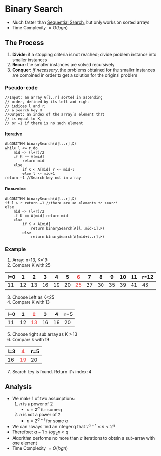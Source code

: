 # Binary Search
- Much faster than [Sequential Search](Sequential%20Search.md), but only works on sorted arrays
- Time Complexity $= O(logn)$
## The Process
1. **Divide:** if a stopping criteria is not reached; divide problem instance into smaller instances
2. **Recur:** the smaller instances are solved recursively
3. **Conquer:** *if necessary*, the problems obtained for the smaller instances are combined in order to get a solution for the original problem
### Pseudo-code
```pseudocode
//Input: an array A[l..r] sorted in ascending
// order, defined by its left and right
// indices l and r;
// a search key K
//Output: an index of the array’s element that
// is equal to K,
// or –1 if there is no such element
```
#### Iterative
```pseudocode
ALGORITHM binarySearch(A[l..r],K)
while l <= r do
	mid <- (l+r)/2
	if K == A[mid] 
		return mid 
	else
		if K < A[mid] r <- mid-1
		else l <- mid+1
return –1 //Search key not in array
```
#### Recursive
```pseudocode
ALGORITHM binarySearch(A[l..r],K)
if l > r return –1 //there are no elements to search
else
	mid <- (l+r)/2
	if K == A[mid] return mid
	else
		if K < A[mid] 
			return binarySearch(A[l..mid-1],K)
		else 
			return binarySearch(A[mid+1..r],K)
```
### Example
1. Array: n=13, K=19:
2. Compare K with 25

| l=0 | 1 | 2 | 3 | 4 | 5 | <font color=#ee4444>6 | 7 | 8 | 9 | 10 | 11 | r=12 |
| ---- | ---- | ---- | ---- | ---- | ---- | ---- | ---- | ---- | ---- | ---- | ---- | ---- |
| 11 | 12 | 13 | 16 | 19 | 20 | <font color=#ee4444>25 | 27 | 30 | 35 | 39 | 41 | 46 |
3. Choose Left as K<25
4. Compare K with 13

| l=0 | 1 | <font color=#ee4444>2 | 3 | 4 | r=5 |
| ---- | ---- | ---- | ---- | ---- | ---- |
| 11 | 12 | <font color=#ee4444>13 | 16 | 19 | 20 |
5. Choose right sub array as K > 13
6. Compare k with 19

| l=3 | <font color=#ee4444>4 | r=5 |
| ---- | ---- | ---- |
| 16 | <font color=#ee4444>19 | 20 |
7. Search key is found. Return it's index: 4
## Analysis
- We make 1 of two assumptions:
	1. $n$ is a power of 2
		- $n=2^q$ for some $q$
	2. $n$ is not a power of 2
		- $n=2^{q-1}$ for some $q$
- We can always find an integer q that $2^{q-1} \leq n < 2^q$
- Therefore: $q-1 \leq log_2n < q$
- Algorithm performs no more than $q$ iterations to obtain a sub-array with one element
- Time Complexity $= O(logn)$